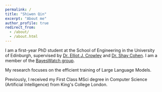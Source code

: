 ```yaml
---
permalink: /
title: "Shiwen Qin"
excerpt: "About me"
author_profile: true
redirect_from: 
  - /about/
  - /about.html
---
```

I am a first-year PhD student at the School of Engineering in the University of Edinburgh, supervised by [Dr. Elliot J. Crowley](https://elliotjcrowley.github.io/) and [Dr. Shay Cohen](https://homepages.inf.ed.ac.uk/scohen/). I am a member of the [BayesWatch group](https://www.bayeswatch.com/).

My research focuses on the efficient training of Large Language Models.

Previously, I received my First Class MSci degree in Computer Science (Artificial Intelligence) from King's College London.
